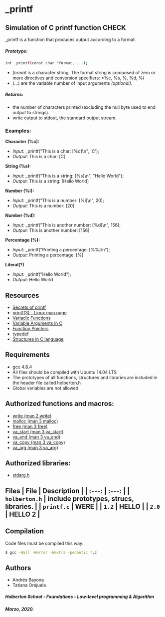 # _printf
## Simulation of C printf function CHECK
_printf is a function that produces output according to a format.

##### Prototype:
```bash
int _printf(const char *format, ...);
```
* *format* is a character string. The format string is composed of zero or more directives and conversion specifiers: *%c, %s, %, %d, %i
* (...) are the variable number of input arguments *(optional)*.

##### Returns:
* the number of characters printed (excluding the null byte used to end output to strings).
* write output to stdout, the standard output stream.

### Examples:
**Character (%c):**
* *Input:*   _printf("This is a char: [%c]\n", 'C');
* *Output:*  This is a char: [C]

**String (%s):**
* *Input:*   _printf("This is a string: [%s]\n", "Hello World");
* *Output:*  This is a string: [Hello World]

**Number (%i):**
* *Input:*   _printf("This is a number: [%i]\n", 20);
* *Output:*  This is a number: [20]

**Number (%d):**
* *Input:*   _printf("This is another number: [%d]\n", 156);
* *Output:*  This is another number: [156]

**Percentage (%):**
* *Input:*   _printf("Printing a percentage: [%%]\n");
* *Output:*  Printing a percentage: [%]

**Literal(?)**
* *Input:*   _printf("Hello World");
* *Output:*  Hello World

## Resources

* [Secrets of printf](https://www.cypress.com/file/54761/download)
* [printf(3) - Linux man page](https://linux.die.net/man/3/printf)
* [Variadic Functions](https://www.gnu.org/software/libc/manual/html_node/Variadic-Functions.html)
* [Variable Arguments in C](https://www.tutorialspoint.com/cprogramming/c_variable_arguments.htm)
* [Function Pointers](https://publications.gbdirect.co.uk//c_book/chapter5/function_pointers.html)
* [typedef](https://publications.gbdirect.co.uk//c_book/chapter8/typedef.html)
* [Structures in C language](https://en.wikipedia.org/wiki/Struct_(C_programming_language))

## Requirements

* gcc 4.8.4
* All files should be compiled with Ubuntu 14.04 LTS
* The prototypes of all functions, structures and libraries are included in the header file called holberton.h
* Global variables are not allowed

## Authorized functions and macros:

* [write (man 2 write)](https://linux.die.net/man/2/write)
* [malloc (man 3 malloc)](https://linux.die.net/man/3/malloc)
* [free (man 3 free)](https://linux.die.net/man/3/free)
* [va_start (man 3 va_start)](https://linux.die.net/man/3/va_start)
* [va_end (man 3 va_end)](https://linux.die.net/man/3/va_end)
* [va_copy (man 3 va_copy)](https://linux.die.net/man/3/va_copy)
* [va_arg (man 3 va_arg)](https://linux.die.net/man/3/va_arg)

## Authorized libraries:

* [stdarg.h](https://en.wikipedia.org/wiki/Stdarg.h)

## Files                                                                                                                                                                                                                                                                                                                    | File  | Description |                                                                                                                                       | :---: | :---:  |                                                                                                                                            | `holberton.h` | include prototypes, strucs, libraries. |                                                                                                    | `printf.c` | WERE |                                                                                                                                         | `1.2` | HELLO |                                                                                                                                             | `2.0` | HELLO 2 |  

## Compilation
Code files must be compiled this way:
```bash
$ gcc -Wall -Werror -Wextra -pedantic *.c
```

## Authors
* Andrés Bayona
* Tatiana Orejuela

##### Holberton School - Foundations - Low-level programming & Algorithm
#####  Marzo, 2020.
